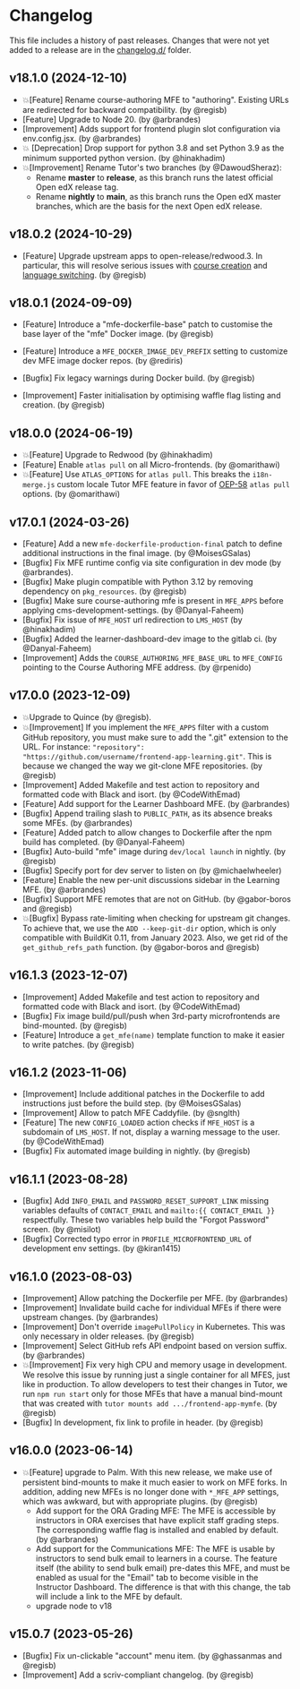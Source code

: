 # Changelog

This file includes a history of past releases. Changes that were not yet added to a release are in the [changelog.d/](./changelog.d) folder.

<!--
⚠️ DO NOT ADD YOUR CHANGES TO THIS FILE! (unless you want to modify existing changelog entries in this file)
Changelog entries are managed by scriv. After you have made some changes to this plugin, create a changelog entry with:

    scriv create

Edit and commit the newly-created file in changelog.d.

If you need to create a new release, create a separate commit just for that. It is important to respect these
instructions, because git commits are used to generate release notes:
  - Modify the version number in `__about__.py`.
  - Collect changelog entries with `scriv collect`
  - The title of the commit should be the same as the new version: "vX.Y.Z".
-->

<!-- scriv-insert-here -->

<a id='changelog-18.1.0'></a>
## v18.1.0 (2024-12-10)

- 💥[Feature] Rename course-authoring MFE to "authoring". Existing URLs are redirected for backward compatibility. (by @regisb)
- [Feature] Upgrade to Node 20. (by @arbrandes)
- [Improvement] Adds support for frontend plugin slot configuration via env.config.jsx. (by @arbrandes)
- 💥 [Deprecation] Drop support for python 3.8 and set Python 3.9 as the minimum supported python version. (by @hinakhadim)
- 💥[Improvement] Rename Tutor's two branches (by @DawoudSheraz):
  * Rename **master** to **release**, as this branch runs the latest official Open edX release tag.
  * Rename **nightly** to **main**, as this branch runs the Open edX master branches, which are the basis for the next Open edX release.

<a id='changelog-18.0.2'></a>
## v18.0.2 (2024-10-29)

- [Feature] Upgrade upstream apps to open-release/redwood.3. In particular, this will resolve serious issues with [course creation](https://github.com/openedx/frontend-app-authoring/issues/1199) and [language switching](https://github.com/openedx/frontend-app-account/issues/1052). (by @regisb)

<a id='changelog-18.0.1'></a>
## v18.0.1 (2024-09-09)

- [Feature] Introduce a "mfe-dockerfile-base" patch to customise the base layer of the "mfe" Docker image. (by @regisb)

- [Feature] Introduce a `MFE_DOCKER_IMAGE_DEV_PREFIX` setting to customize dev MFE image docker repos. (by @rediris)

- [Bugfix] Fix legacy warnings during Docker build. (by @regisb)

- [Improvement] Faster initialisation by optimising waffle flag listing and creation. (by @regisb)

<a id='changelog-18.0.0'></a>
## v18.0.0 (2024-06-19)

- 💥[Feature] Upgrade to Redwood (by @hinakhadim)
- [Feature] Enable `atlas pull` on all Micro-frontends. (by @omarithawi)
- 💥[Feature] Use `ATLAS_OPTIONS` for `atlas pull`. This breaks the `i18n-merge.js` custom locale Tutor MFE feature in favor of [OEP-58](https://docs.openedx.org/en/latest/developers/concepts/oep58.html) `atlas pull` options. (by @omarithawi)

<a id='changelog-17.0.1'></a>
## v17.0.1 (2024-03-26)

- [Feature] Add a new `mfe-dockerfile-production-final` patch to define additional instructions in the final image. (by @MoisesGSalas)
- [Bugfix] Fix MFE runtime config via site configuration in dev mode (by @arbrandes).
- [Bugfix] Make plugin compatible with Python 3.12 by removing dependency on `pkg_resources`. (by @regisb)
- [Bugfix] Make sure course-authoring mfe is present in `MFE_APPS` before applying cms-development-settings. (by @Danyal-Faheem)
- [Bugfix] Fix issue of `MFE_HOST` url redirection to `LMS_HOST` (by @hinakhadim)
- [Bugfix] Added the learner-dashboard-dev image to the gitlab ci. (by @Danyal-Faheem)
- [Improvement] Adds the `COURSE_AUTHORING_MFE_BASE_URL` to `MFE_CONFIG` pointing to the Course Authoring MFE address. (by @rpenido)

<a id='changelog-17.0.0'></a>
## v17.0.0 (2023-12-09)

- 💥Upgrade to Quince (by @regisb).
- 💥[Improvement] If you implement the `MFE_APPS` filter with a custom GitHub repository, you must make sure to add the ".git" extension to the URL. For instance: `"repository": "https://github.com/username/frontend-app-learning.git"`. This is because we changed the way we git-clone MFE repositories. (by @regisb)
- [Improvement] Added Makefile and test action to repository and formatted code with Black and isort. (by @CodeWithEmad)
- [Feature] Add support for the Learner Dashboard MFE. (by @arbrandes)
- [Bugfix] Append trailing slash to `PUBLIC_PATH`, as its absence breaks some MFEs. (by @arbrandes)
- [Feature] Added patch to allow changes to Dockerfile after the npm build has completed. (by @Danyal-Faheem)
- [Bugfix] Auto-build "mfe" image during `dev/local launch` in nightly. (by @regisb)
- [Bugfix] Specify port for dev server to listen on (by @michaelwheeler)
- [Feature] Enable the new per-unit discussions sidebar in the Learning MFE. (by @arbrandes)
- [Bugfix] Support MFE remotes that are not on GitHub. (by @gabor-boros and @regisb)
- 💥[Bugfix] Bypass rate-limiting when checking for upstream git changes. To achieve that, we use the `ADD --keep-git-dir` option, which is only compatible with BuildKit 0.11, from January 2023. Also, we get rid of the `get_github_refs_path` function. (by @gabor-boros and @regisb)

<a id='changelog-16.1.3'></a>
## v16.1.3 (2023-12-07)

- [Improvement] Added Makefile and test action to repository and formatted code with Black and isort. (by @CodeWithEmad)
- [Bugfix] Fix image build/pull/push when 3rd-party microfrontends are bind-mounted. (by @regisb)
- [Feature] Introduce a `get_mfe(name)` template function to make it easier to write patches. (by @regisb)

<a id='changelog-16.1.2'></a>
## v16.1.2 (2023-11-06)

- [Improvement] Include additional patches in the Dockerfile to add instructions just before the build step. (by @MoisesGSalas)
- [Improvement] Allow to patch MFE Caddyfile. (by @snglth)
- [Feature] The new `CONFIG_LOADED` action checks if `MFE_HOST` is a subdomain of `LMS_HOST`. If not, display a warning message to the user. (by @CodeWithEmad)
- [Bugfix] Fix automated image building in nightly. (by @regisb)

<a id='changelog-16.1.1'></a>
## v16.1.1 (2023-08-28)

- [Bugfix] Add `INFO_EMAIL` and `PASSWORD_RESET_SUPPORT_LINK` missing variables defaults of `CONTACT_EMAIL` and `mailto:{{ CONTACT_EMAIL }}` respectfully. These two variables help build the "Forgot Password" screen. (by @misilot)
- [Bugfix] Corrected typo error in `PROFILE_MICROFRONTEND_URL` of development env settings. (by @kiran1415)

<a id='changelog-16.1.0'></a>
## v16.1.0 (2023-08-03)

- [Improvement] Allow patching the Dockerfile per MFE. (by @arbrandes)
- [Improvement] Invalidate build cache for individual MFEs if there were upstream changes. (by @arbrandes)
- [Improvement] Don't override `imagePullPolicy` in Kubernetes. This was only necessary in older releases. (by @regisb)
- [Improvement] Select GitHub refs API endpoint based on version suffix. (by @arbrandes)
- 💥[Improvement] Fix very high CPU and memory usage in development. We resolve this issue by running just a single container for all MFES, just like in production. To allow developers to test their changes in Tutor, we run `npm run start` only for those MFEs that have a manual bind-mount that was created with `tutor mounts add .../frontend-app-mymfe`. (by @regisb)
- [Bugfix] In development, fix link to profile in header. (by @regisb)

<a id='changelog-16.0.0'></a>
## v16.0.0 (2023-06-14)

- 💥[Feature] upgrade to Palm. With this new release, we make use of persistent bind-mounts to make it much easier to work on MFE forks. In addition, adding new MFEs is no longer done with `*_MFE_APP` settings, which was awkward, but with appropriate plugins. (by @regisb)
    - Add support for the ORA Grading MFE: The MFE is accessible by instructors in ORA exercises that have explicit staff grading steps.  The corresponding waffle flag is installed and enabled by default. (by @arbrandes)
    - Add support for the Communications MFE: The MFE is usable by instructors to send bulk email to learners in a course. The feature itself (the ability to send bulk email) pre-dates this MFE, and must be enabled as usual for the "Email" tab to become visible in the Instructor Dashboard.  The difference is that with this change, the tab will include a link to the MFE by default.
    - upgrade node to v18

<a id='changelog-15.0.7'></a>
## v15.0.7 (2023-05-26)

- [Bugfix] Fix un-clickable "account" menu item. (by @ghassanmas and @regisb)
- [Improvement] Add a scriv-compliant changelog. (by @regisb)

